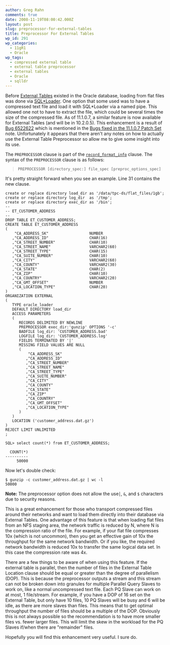 ```yaml
---
author: Greg Rahn
comments: true
date: 2008-11-19T08:00:42.000Z
layout: post
slug: preprocessor-for-external-tables
title: Preprocessor For External Tables
wp_id: 291
wp_categories:
  - 11gR1
  - Oracle
wp_tags:
  - compressed external table
  - external table preprocessor
  - external tables
  - Oracle
  - sqlldr
---
```


Before [External Tables](http://download.oracle.com/docs/cd/B28359_01/server.111/b28319/et_concepts.htm) existed in the Oracle database, loading from flat files was done via [SQL*Loader](http://download.oracle.com/docs/cd/B28359_01/server.111/b28319/part_ldr.htm#i436326).  One option that some used was to have a compressed text file and load it with SQL\*Loader via a named pipe.  This allowed one not to have to extract the file, which could be several times the size of the compressed file.  As of 11.1.0.7, a similar feature is now available for External Tables (and will be in 10.2.0.5).  This enhancement is a result of [Bug 6522622](https://metalink.oracle.com/metalink/plsql/showdoc?db=NOT&id=6522622.8) which is mentioned in the [Bugs fixed in the 11.1.0.7 Patch Set](https://metalink.oracle.com/CSP/main/article?cmd=show&type=NOT&id=601739.1) note.  Unfortunately it appears that there aren't any notes on how to actually use the External Table Preprocessor so allow me to give some insight into its use.

The `PREPROCESSOR` clause is part of the [`record_format_info`](http://download.oracle.com/docs/cd/B28359_01/server.111/b28319/et_params.htm#i1009499) clause.  The syntax of the `PREPROCESSOR` clause is as follows:

>`PREPROCESSOR [directory_spec:] file_spec [preproc_options_spec]`

It's pretty straight forward when you see an example.   Line 31 contains the new clause.

```
create or replace directory load_dir as '/data/tpc-ds/flat_files/1gb';
create or replace directory log_dir  as '/tmp';
create or replace directory exec_dir as '/bin';
--
-- ET_CUSTOMER_ADDRESS
--
DROP TABLE ET_CUSTOMER_ADDRESS;
CREATE TABLE ET_CUSTOMER_ADDRESS
(
    "CA_ADDRESS_SK"                  NUMBER
   ,"CA_ADDRESS_ID"                  CHAR(16)
   ,"CA_STREET_NUMBER"               CHAR(10)
   ,"CA_STREET_NAME"                 VARCHAR2(60)
   ,"CA_STREET_TYPE"                 CHAR(15)
   ,"CA_SUITE_NUMBER"                CHAR(10)
   ,"CA_CITY"                        VARCHAR2(60)
   ,"CA_COUNTY"                      VARCHAR2(30)
   ,"CA_STATE"                       CHAR(2)
   ,"CA_ZIP"                         CHAR(10)
   ,"CA_COUNTRY"                     VARCHAR2(20)
   ,"CA_GMT_OFFSET"                  NUMBER
   ,"CA_LOCATION_TYPE"               CHAR(20)
)
ORGANIZATION EXTERNAL
(
   TYPE oracle_loader
   DEFAULT DIRECTORY load_dir
   ACCESS PARAMETERS
   (
      RECORDS DELIMITED BY NEWLINE
      PREPROCESSOR exec_dir:'gunzip' OPTIONS '-c'
      BADFILE log_dir: 'CUSTOMER_ADDRESS.bad'
      LOGFILE log_dir: 'CUSTOMER_ADDRESS.log'
      FIELDS TERMINATED BY '|'
      MISSING FIELD VALUES ARE NULL
      (
          "CA_ADDRESS_SK"
         ,"CA_ADDRESS_ID"
         ,"CA_STREET_NUMBER"
         ,"CA_STREET_NAME"
         ,"CA_STREET_TYPE"
         ,"CA_SUITE_NUMBER"
         ,"CA_CITY"
         ,"CA_COUNTY"
         ,"CA_STATE"
         ,"CA_ZIP"
         ,"CA_COUNTRY"
         ,"CA_GMT_OFFSET"
         ,"CA_LOCATION_TYPE"
      )
   )
   LOCATION ('customer_address.dat.gz')
)
REJECT LIMIT UNLIMITED
;

SQL> select count(*) from ET_CUSTOMER_ADDRESS;

  COUNT(*)
----------
     50000
```

Now let's double check:

```
$ gunzip -c customer_address.dat.gz | wc -l
50000
```

**Note:** The preprocessor option does not allow the use`│`, `&`, and `$` characters due to security reasons.

This is a great enhancement for those who transport compressed files around their networks and want to load them directly into their database via External Tables.  One advantage of this feature is that when loading flat files from an NFS staging area, the network traffic is reduced by N, where N is the compression ratio of the file.  For example, if your flat file compresses 10x (which is not uncommon), then you get an effective gain of 10x the throughput for the same network bandwidth.  Or if you like, the required network bandwidth is reduced 10x to transfer the same logical data set.  In this case the compression rate was 4x.

There are a few things to be aware of when using this feature.  If the external table is parallel, then the number of files in the External Table Location clause should be equal or greater than the degree of parallelism (DOP).  This is because the preprocessor outputs a stream and this stream can not be broken down into granules for multiple Parallel Query Slaves to work on, like a normal uncompressed text file.  Each PQ Slave can work on at most, 1 file/stream.   For example, if you have a DOP of 16 set on the External Table, but only have 10 files, 10 PQ Slaves will be busy and 6 will be idle, as there are more slaves than files.  This means that to get optimal throughput the number of files should be a multiple of the DOP.  Obviously this is not always possible so the recommendation is to have more smaller files vs. fewer larger files.  This will limit the skew in the workload for the PQ Slaves if/when there are "remainder" files.

Hopefully you will find this enhancement very useful.  I sure do.
